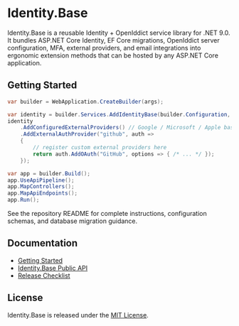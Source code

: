 # Identity.Base

Identity.Base is a reusable Identity + OpenIddict service library for .NET 9.0. It bundles ASP.NET Core Identity, EF Core migrations, OpenIddict server configuration, MFA, external providers, and email integrations into ergonomic extension methods that can be hosted by any ASP.NET Core application.

## Getting Started

```csharp
var builder = WebApplication.CreateBuilder(args);

var identity = builder.Services.AddIdentityBase(builder.Configuration, builder.Environment);
identity
    .AddConfiguredExternalProviders() // Google / Microsoft / Apple based on configuration
    .AddExternalAuthProvider("github", auth =>
    {
        // register custom external providers here
        return auth.AddOAuth("GitHub", options => { /* ... */ });
    });

var app = builder.Build();
app.UseApiPipeline();
app.MapControllers();
app.MapApiEndpoints();
app.Run();
```

See the repository README for complete instructions, configuration schemas, and database migration guidance.

## Documentation
- [Getting Started](https://github.com/Amaretto-Software-Labs/identity-base/blob/main/docs/getting-started.md)
- [Identity.Base Public API](https://github.com/Amaretto-Software-Labs/identity-base/blob/main/docs/identity-base-public-api.md)
- [Release Checklist](https://github.com/Amaretto-Software-Labs/identity-base/blob/main/docs/release-checklist.md)

## License
Identity.Base is released under the [MIT License](https://github.com/Amaretto-Software-Labs/identity-base/blob/main/LICENSE).
